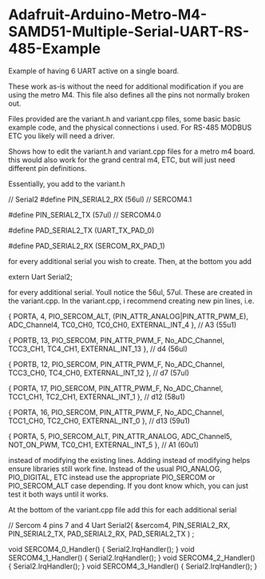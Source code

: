 # Adafruit-Arduino-Metro-M4-SAMD51-Multiple-Serial-UART-RS-485-Example
Example of having 6 UART active on a single board.

These work as-is without the need for additional modification if you are using the metro M4. This file also defines all the pins not normally broken out.

Files provided are the variant.h and variant.cpp files, some basic basic example code, and the physical connections i used. For RS-485 MODBUS ETC you likely will need a driver.

Shows how to edit the variant.h and variant.cpp files for a metro m4 board. this would also work for the grand central m4, ETC, but will just need different pin definitions.

Essentially, you add to the variant.h

// Serial2
#define PIN_SERIAL2_RX       (56ul) // SERCOM4.1

#define PIN_SERIAL2_TX       (57ul) // SERCOM4.0

#define PAD_SERIAL2_TX       (UART_TX_PAD_0)

#define PAD_SERIAL2_RX       (SERCOM_RX_PAD_1)

for every additional serial you wish to create. Then, at the bottom you add

extern Uart Serial2;

for every additional serial. Youll notice the 56ul, 57ul. These are created in the variant.cpp. In the variant.cpp, i recommend creating new pin lines, i.e. 

  { PORTA,  4, PIO_SERCOM_ALT, (PIN_ATTR_ANALOG|PIN_ATTR_PWM_E), ADC_Channel4, TC0_CH0, TC0_CH0, EXTERNAL_INT_4 }, // A3 (55u1)
  
  { PORTB,  13, PIO_SERCOM, PIN_ATTR_PWM_F, No_ADC_Channel, TCC3_CH1, TC4_CH1, EXTERNAL_INT_13 }, // d4 (56ul)
  
  { PORTB,  12, PIO_SERCOM, PIN_ATTR_PWM_F, No_ADC_Channel, TCC3_CH0, TC4_CH0, EXTERNAL_INT_12 }, // d7 (57ul)
  
  { PORTA,  17, PIO_SERCOM, PIN_ATTR_PWM_F, No_ADC_Channel, TCC1_CH1, TC2_CH1, EXTERNAL_INT_1 }, // d12 (58u1)
  
  { PORTA,  16, PIO_SERCOM, PIN_ATTR_PWM_F, No_ADC_Channel, TCC1_CH0, TC2_CH0, EXTERNAL_INT_0  }, // d13 (59u1)
  
  { PORTA,  5, PIO_SERCOM_ALT, PIN_ATTR_ANALOG, ADC_Channel5, NOT_ON_PWM, TC0_CH1, EXTERNAL_INT_5 }, // A1 (60u1)

instead of modifying the existing lines. Adding instead of modifying helps ensure libraries still work fine. Instead of the usual PIO_ANALOG, PIO_DIGITAL, ETC instead use the
appropriate PIO_SERCOM or PIO_SERCOM_ALT case depending. If you dont know which, you can just test it both ways until it works.

At the bottom of the variant.cpp file add this for each additional serial

// Sercom 4 pins 7 and 4
Uart Serial2( &sercom4, PIN_SERIAL2_RX, PIN_SERIAL2_TX, PAD_SERIAL2_RX, PAD_SERIAL2_TX ) ;

void SERCOM4_0_Handler()
{
  Serial2.IrqHandler();
}
void SERCOM4_1_Handler()
{
  Serial2.IrqHandler();
}
void SERCOM4_2_Handler()
{
  Serial2.IrqHandler();
}
void SERCOM4_3_Handler()
{
  Serial2.IrqHandler();
}
